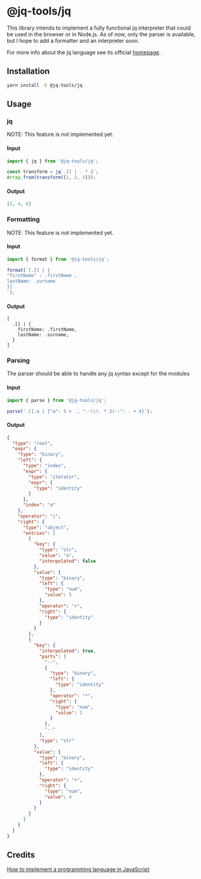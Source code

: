 # @jq-tools/jq

This library intends to implement a fully functional jq interpreter that could be used in the browser or in Node.js.
As of now, only the parser is available, but I hope to add a formatter and an interpreter soon.

For more info about the jq language see its official [homepage](https://stedolan.github.io/jq/).

## Installation

```bash
yarn install -E @jq-tools/jq
```

## Usage

### jq

NOTE: This feature is not implemented yet.

#### Input

```js
import { jq } from '@jq-tools/jq';

const transform = jq`.[] | . * 2`;
Array.from(transform([1, 2, 3]));
```

#### Output

```json
[2, 4, 6]
```

### Formatting

NOTE: This feature is not implemented yet.

#### Input

```js
import { format } from '@jq-tools/jq';

format(`[.[] | {
"firstName" : .firstName ,
lastName: .surname
}]
`);
```

#### Output

```jq
[
  .[] | {
    firstName: .firstName,
    lastName: .surname,
  }
]
```

### Parsing

The parser should be able to handle any jq syntax except for the modules

#### Input

```js
import { parse } from '@jq-tools/jq';

parse('.[].a | {"a": 5 + ., "--\\(. * 2)--": . + 4}');
```

#### Output

```json
{
  "type": "root",
  "expr": {
    "type": "binary",
    "left": {
      "type": "index",
      "expr": {
        "type": "iterator",
        "expr": {
          "type": "identity"
        }
      },
      "index": "a"
    },
    "operator": "|",
    "right": {
      "type": "object",
      "entries": [
        {
          "key": {
            "type": "str",
            "value": "a",
            "interpolated": false
          },
          "value": {
            "type": "binary",
            "left": {
              "type": "num",
              "value": 5
            },
            "operator": "+",
            "right": {
              "type": "identity"
            }
          }
        },
        {
          "key": {
            "interpolated": true,
            "parts": [
              "--",
              {
                "type": "binary",
                "left": {
                  "type": "identity"
                },
                "operator": "*",
                "right": {
                  "type": "num",
                  "value": 2
                }
              },
              "--"
            ],
            "type": "str"
          },
          "value": {
            "type": "binary",
            "left": {
              "type": "identity"
            },
            "operator": "+",
            "right": {
              "type": "num",
              "value": 4
            }
          }
        }
      ]
    }
  }
}
```

## Credits

[How to implement a programming language in JavaScript](https://lisperator.net/pltut/)
